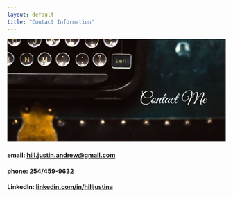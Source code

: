 ```yaml
---
layout: default
title: "Contact Information"
---
```


<div class="hero-image">
  <img src="/assets/images/contact-hero-image.jpg" alt="contact page hero image"/>
</div><!-- /.hero-image -->

#### email: hill.justin.andrew@gmail.com

#### phone: <span style="none">254/459-9632</span>

#### LinkedIn: [linkedin.com/in/hilljustina](https://www.linkedin.com/in/hilljustina)
